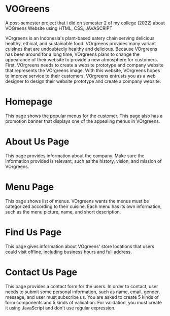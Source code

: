 # VOGreens
A post-semester project that i did on semester 2 of my college (2022) about VOGreens Website using HTML, CSS, JAVASCRIPT

VOrgreens is an Indonesia's plant-based eatery chain serving delicious healthy, ethical, and sustainable food. VOrgreens provides many variant cuisines that are undoubtedly healthy and delicious. Because VOrgreens has been around for a long time, VOrgreens plans to change the appearance of their website to provide a new atmosphere for customers. First, VOrgreens needs to create a website prototype and company website that represents the VOrgreens image. With this website, VOrgreens hopes to improve service to their customers. VOrgreens entrusts you as a web designer to design their website prototype and create a company website.

# Homepage
This page shows the popular menus for the customer. This page also has a promotion banner that displays one of the appealing menus in VOrgreens.


# About Us Page
This page provides information about the company. Make sure the information provided is relevant, such as the history, vision, and mission of VOrgreens.


# Menu Page
This page shows list of menus. VOrgreens wants the menus must be categorized according to their cuisine. Each menu has its own information, such as the menu picture, name, and short description.


# Find Us Page
This page gives information about VOgreens' store locations that users could visit offline, including business hours and full address.

# Contact Us Page
This page provides a contact form for the users. In order to contact, user needs to submit some personal information, such as name, email, gender, message, and user must subscribe us. You are asked to create 5 kinds of form components and 5 kinds of validation. For validation, you must create it using JavaScript and don't use regular expression.

